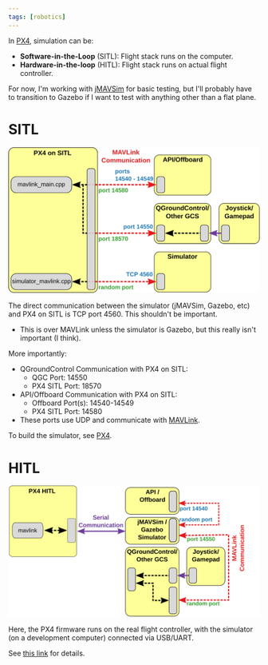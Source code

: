 ```yaml
---
tags: [robotics]
---
```


In [PX4](./PX4.md), simulation can be:
- **Software-in-the-Loop** (SITL): Flight stack runs on the computer.
- **Hardware-in-the-loop** (HITL): Flight stack runs on actual flight controller.

For now, I'm working with [jMAVSim](./jMAVSim.md) for basic testing, but I'll probably have to transition to Gazebo if I want to test with anything other than a flat plane.

# SITL
![PX4 SITL Communication](./img/PX4%20SITL%20Communication.svg)

The direct communication between the simulator (jMAVSim, Gazebo, etc) and PX4 on SITL is TCP port 4560. This shouldn't be important.
- This is over MAVLink unless the simulator is Gazebo, but this really isn't important (I think).

More importantly:
- QGroundControl Communication with PX4 on SITL:
  - QGC Port: 14550
  - PX4 SITL Port: 18570
- API/Offboard Communication with PX4 on SITL:
  - Offboard Port(s): 14540-14549
  - PX4 SITL Port: 14580
- These ports use UDP and communicate with [MAVLink](./MAVLink.md).

To build the simulator, see [PX4](./PX4.md).

# HITL
![PX4 HITL Communication](./img/PX4%20HITL%20Communication.svg)

Here, the PX4 firmware runs on the real flight controller, with the simulator (on a development computer) connected via USB/UART.

See [this link](https://docs.px4.io/main/en/simulation/hitl.html) for details.
